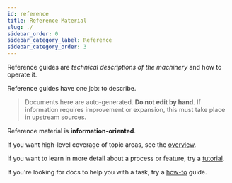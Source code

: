 ```yaml
---
id: reference
title: Reference Material
slug: ./
sidebar_order: 0
sidebar_category_label: Reference
sidebar_category_order: 3
---
```


Reference guides are _technical descriptions of the machinery_ and how to operate it.

Reference guides have one job: to describe.

> Documents here are auto-generated.
> **Do not edit by hand**.
> If information requires improvement or expansion, this must take place in upstream sources.

Reference material is **information-oriented**.


If you want high-level coverage of topic areas, see the [overview](../overview).

If you want to learn in more detail about a process or feature, try a [tutorial](../tutorial/).

If you're looking for docs to help you with a task, try a [how-to](../how-to/) guide.